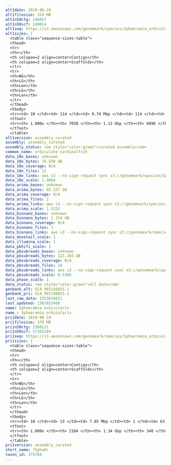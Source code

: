 ```yaml
---
alt1date: 2019-06-19
alt1filesize: 324 MB
alt1n50ctg: 246057
alt1n50scf: 249014
alt1seq: https://s3.amazonaws.com/genomeark/species/Sphaeramia_orbicularis/fSphaOr1/assembly_curated/fSphaOr1.alt.cur.20190619.fasta.gz
alt1sizes: |
  <table class="sequence-sizes-table">
  <thead>
  <tr>
  <th></th>
  <th colspan=2 align=center>Contigs</th>
  <th colspan=2 align=center>Scaffolds</th>
  </tr>
  <tr>
  <th>NG</th>
  <th>LG</th>
  <th>Len</th>
  <th>LG</th>
  <th>Len</th>
  </tr>
  </thead>
  <tbody>
  <tr><td> 10 </td><td> 114 </td><td> 0.74 Mbp </td><td> 114 </td><td> 0.74 Mbp </td></tr>  <tr><td> 20 </td><td> 300 </td><td> 0.52 Mbp </td><td> 299 </td><td> 0.52 Mbp </td></tr>  <tr><td> 30 </td><td> 551 </td><td> 0.40 Mbp </td><td> 548 </td><td> 0.41 Mbp </td></tr>  <tr><td> 40 </td><td> 872 </td><td> 0.31 Mbp </td><td> 865 </td><td> 0.31 Mbp </td></tr>  <tr style="background-color:#cccccc;"><td> 50 </td><td> 1285 </td><td> 0.25 Mbp </td><td> 1273 </td><td> 0.25 Mbp </td></tr>  <tr><td> 60 </td><td> 1798 </td><td> 0.20 Mbp </td><td> 1780 </td><td> 0.20 Mbp </td></tr>  <tr><td> 70 </td><td> 2443 </td><td> 0.16 Mbp </td><td> 2413 </td><td> 0.16 Mbp </td></tr>  <tr><td> 80 </td><td> 3287 </td><td> 0.12 Mbp </td><td> 3239 </td><td> 0.12 Mbp </td></tr>  <tr><td> 90 </td><td> 4459 </td><td> 78.01 Kbp </td><td> 4386 </td><td> 79.87 Kbp </td></tr>  <tr><td> 100 </td><td> 7037 </td><td> 65  bp </td><td> 6895 </td><td> 397  bp </td></tr>  </tbody>
  <tfoot>
  <tr><th> 1.000x </th><th> 7038 </th><th> 1.13 Gbp </th><th> 6896 </th><th> 1.14 Gbp </th></tr>
  </tfoot>
  </table>
alt1version: assembly_curated
assembly: assembly_curated
assembly_status: <em style="color:green">curated assembly</em>
common_name: orbiculate cardinalfish
data_10x_bases: unknown
data_10x_bytes: 76.550 GB
data_10x_coverage: N/A
data_10x_files: 12
data_10x_links: aws s3 --no-sign-request sync s3://genomeark/species/Sphaeramia_orbicularis/fSphaOr1/genomic_data/10x/ .<br>
data_10x_scale: 1.4864
data_arima_bases: unknown
data_arima_bytes: 85.337 GB
data_arima_coverage: N/A
data_arima_files: 2
data_arima_links: aws s3 --no-sign-request sync s3://genomeark/species/Sphaeramia_orbicularis/fSphaOr1/genomic_data/arima/ .<br>
data_arima_scale: 1.5332
data_bionano_bases: unknown
data_bionano_bytes: 1.154 GB
data_bionano_coverage: N/A
data_bionano_files: 1
data_bionano_links: aws s3 --no-sign-request sync s3://genomeark/species/Sphaeramia_orbicularis/fSphaOr1/genomic_data/bionano/ .<br>
data_dovetail_scale: 1
data_illumina_scale: 1
data_pbhifi_scale: 1
data_pbsubreads_bases: unknown
data_pbsubreads_bytes: 121.103 GB
data_pbsubreads_coverage: N/A
data_pbsubreads_files: 14
data_pbsubreads_links: aws s3 --no-sign-request sync s3://genomeark/species/Sphaeramia_orbicularis/fSphaOr1/genomic_data/pacbio/ . --exclude "*ccs*bam*"<br>
data_pbsubreads_scale: 0.5396
data_phase_scale: 1
data_status: <em style="color:green">all data</em>
genbank_alt: GCA_902148825.1
genbank_pri: GCA_902148855.1
last_raw_data: 1553010021
last_updated: 1561653480
name: Sphaeramia orbicularis
name_: Sphaeramia_orbicularis
pri1date: 2019-06-19
pri1filesize: 378 MB
pri1n50ctg: 2360121
pri1n50scf: 57165184
pri1seq: https://s3.amazonaws.com/genomeark/species/Sphaeramia_orbicularis/fSphaOr1/assembly_curated/fSphaOr1.pri.cur.20190619.fasta.gz
pri1sizes: |
  <table class="sequence-sizes-table">
  <thead>
  <tr>
  <th></th>
  <th colspan=2 align=center>Contigs</th>
  <th colspan=2 align=center>Scaffolds</th>
  </tr>
  <tr>
  <th>NG</th>
  <th>LG</th>
  <th>Len</th>
  <th>LG</th>
  <th>Len</th>
  </tr>
  </thead>
  <tbody>
  <tr><td> 10 </td><td> 13 </td><td> 7.85 Mbp </td><td> 1 </td><td> 63.27 Mbp </td></tr>  <tr><td> 20 </td><td> 34 </td><td> 5.43 Mbp </td><td> 3 </td><td> 62.08 Mbp </td></tr>  <tr><td> 30 </td><td> 63 </td><td> 4.02 Mbp </td><td> 6 </td><td> 59.52 Mbp </td></tr>  <tr><td> 40 </td><td> 100 </td><td> 3.23 Mbp </td><td> 8 </td><td> 57.84 Mbp </td></tr>  <tr style="background-color:#cccccc;"><td> 50 </td><td> 147 </td><td style="background-color:#88ff88;"> 2.36 Mbp </td><td> 10 </td><td style="background-color:#88ff88;"> 57.17 Mbp </td></tr>  <tr><td> 60 </td><td> 214 </td><td> 1.69 Mbp </td><td> 13 </td><td> 56.00 Mbp </td></tr>  <tr><td> 70 </td><td> 312 </td><td> 1.07 Mbp </td><td> 15 </td><td> 55.08 Mbp </td></tr>  <tr><td> 80 </td><td> 480 </td><td> 0.58 Mbp </td><td> 18 </td><td> 53.31 Mbp </td></tr>  <tr><td> 90 </td><td> 853 </td><td> 0.23 Mbp </td><td> 20 </td><td> 47.72 Mbp </td></tr>  <tr><td> 100 </td><td> 2183 </td><td> 344  bp </td><td> 339 </td><td> 1.11 Kbp </td></tr>  </tbody>
  <tfoot>
  <tr><th> 1.000x </th><th> 2184 </th><th> 1.34 Gbp </th><th> 340 </th><th> 1.34 Gbp </th></tr>
  </tfoot>
  </table>
pri1version: assembly_curated
short_name: fSphaOr
taxon_id: 375764
---
```

